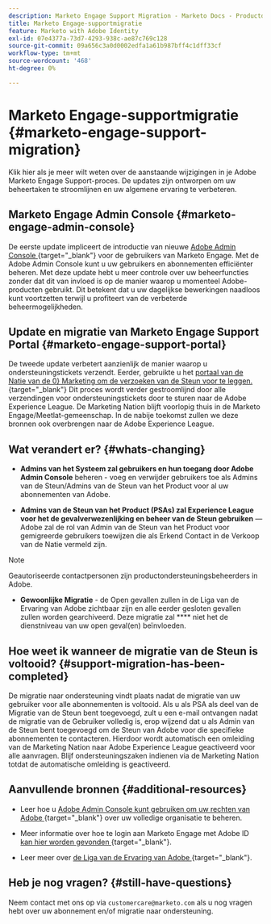 ```yaml
---
description: Marketo Engage Support Migration - Marketo Docs - Productdocumentatie
title: Marketo Engage-supportmigratie
feature: Marketo with Adobe Identity
exl-id: 07e4377a-73d7-4293-938c-ae87c769c128
source-git-commit: 09a656c3a0d0002edfa1a61b987bff4c1dff33cf
workflow-type: tm+mt
source-wordcount: '468'
ht-degree: 0%

---
```


# Marketo Engage-supportmigratie {#marketo-engage-support-migration}

Klik hier als je meer wilt weten over de aanstaande wijzigingen in je Adobe Marketo Engage Support-proces. De updates zijn ontworpen om uw beheertaken te stroomlijnen en uw algemene ervaring te verbeteren.

## Marketo Engage Admin Console {#marketo-engage-admin-console}

De eerste update impliceert de introductie van nieuwe [ Adobe Admin Console ](https://helpx.adobe.com/nl/enterprise/admin-guide.html){target="_blank"} voor de gebruikers van Marketo Engage. Met de Adobe Admin Console kunt u uw gebruikers en abonnementen efficiënter beheren. Met deze update hebt u meer controle over uw beheerfuncties zonder dat dit van invloed is op de manier waarop u momenteel Adobe-producten gebruikt. Dit betekent dat u uw dagelijkse bewerkingen naadloos kunt voortzetten terwijl u profiteert van de verbeterde beheermogelijkheden.

## Update en migratie van Marketo Engage Support Portal {#marketo-engage-support-portal}

De tweede update verbetert aanzienlijk de manier waarop u ondersteuningstickets verzendt. Eerder, gebruikte u het [ portaal van de Natie van de 0} Marketing om de verzoeken van de Steun voor te leggen. ](https://nation.marketo.com/){target="_blank"} Dit proces wordt verder gestroomlijnd door alle verzendingen voor ondersteuningstickets door te sturen naar de Adobe Experience League. De Marketing Nation blijft voorlopig thuis in de Marketo Engage/Meetlat-gemeenschap. In de nabije toekomst zullen we deze bronnen ook overbrengen naar de Adobe Experience League.

## Wat verandert er? {#whats-changing}

* **Admins van het Systeem zal gebruikers en hun toegang door Adobe Admin Console** beheren - voeg en verwijder gebruikers toe als Admins van de Steun/Admins van de Steun van het Product voor al uw abonnementen van Adobe.

* **Admins van de Steun van het Product (PSAs) zal Experience League voor het de gevalverwezenlijking en beheer van de Steun gebruiken** — Adobe zal de rol van Admin van de Steun van het Product voor gemigreerde gebruikers toewijzen die als Erkend Contact in de Verkoop van de Natie vermeld zijn.

>[!NOTE]
>
>Geautoriseerde contactpersonen zijn productondersteuningsbeheerders in Adobe.

* **Gewoonlijke Migratie** - de Open gevallen zullen in de Liga van de Ervaring van Adobe zichtbaar zijn en alle eerder gesloten gevallen zullen worden gearchiveerd. Deze migratie zal **** niet het de dienstniveau van uw open geval(en) beïnvloeden.

## Hoe weet ik wanneer de migratie van de Steun is voltooid? {#support-migration-has-been-completed}

De migratie naar ondersteuning vindt plaats nadat de migratie van uw gebruiker voor alle abonnementen is voltooid. Als u als PSA als deel van de Migratie van de Steun bent toegevoegd, zult u een e-mail ontvangen nadat de migratie van de Gebruiker volledig is, erop wijzend dat u als Admin van de Steun bent toegevoegd om de Steun van Adobe voor die specifieke abonnementen te contacteren. Hierdoor wordt automatisch een omleiding van de Marketing Nation naar Adobe Experience League geactiveerd voor alle aanvragen. Blijf ondersteuningszaken indienen via de Marketing Nation totdat de automatische omleiding is geactiveerd.

## Aanvullende bronnen {#additional-resources}

* Leer hoe u [ Adobe Admin Console kunt gebruiken om uw rechten van Adobe ](https://helpx.adobe.com/enterprise/using/admin-roles.html){target="_blank"} over uw volledige organisatie te beheren.

* Meer informatie over hoe te login aan Marketo Engage met Adobe ID [ kan hier worden gevonden ](/help/marketo/product-docs/administration/marketo-with-adobe-identity/user-sign-in-with-adobe-id.md){target="_blank"}.

* Leer meer over [ de Liga van de Ervaring van Adobe ](https://experienceleague.adobe.com/){target="_blank"}.

## Heb je nog vragen? {#still-have-questions}

Neem contact met ons op via `customercare@marketo.com` als u nog vragen hebt over uw abonnement en/of migratie naar ondersteuning.
